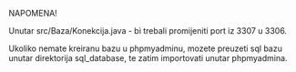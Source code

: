 NAPOMENA!

Unutar src/Baza/Konekcija.java - bi trebali promijeniti port iz 3307 u 3306.

Ukoliko nemate kreiranu bazu u phpmyadminu, mozete preuzeti sql bazu unutar direktorija sql_database, te zatim importovati unutar phpmyadmina.